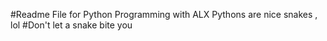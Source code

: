 #Readme File for Python Programming with ALX
Pythons are nice snakes , lol 
#Don't let a snake bite you

